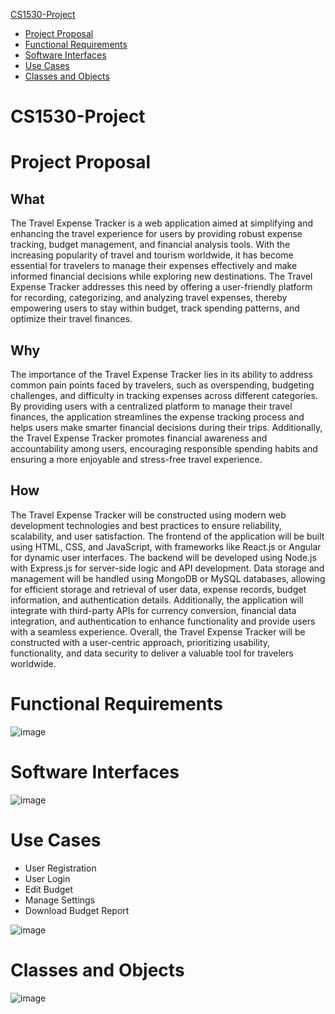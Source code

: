 [CS1530-Project](#cs1530-project)
  * [Project Proposal](#project-proposal)
  * [Functional Requirements](#functional-requirements)
  * [Software Interfaces](#software-interfaces)
  * [Use Cases](#use-cases)
  * [Classes and Objects](#classes-and-objects)

# CS1530-Project

# Project Proposal
## What
The Travel Expense Tracker is a web application aimed at simplifying and enhancing the travel experience for users by providing robust expense tracking, budget management, and financial analysis tools. With the increasing popularity of travel and tourism worldwide, it has become essential for travelers to manage their expenses effectively and make informed financial decisions while exploring new destinations. The Travel Expense Tracker addresses this need by offering a user-friendly platform for recording, categorizing, and analyzing travel expenses, thereby empowering users to stay within budget, track spending patterns, and optimize their travel finances.<br>
## Why
The importance of the Travel Expense Tracker lies in its ability to address common pain points faced by travelers, such as overspending, budgeting challenges, and difficulty in tracking expenses across different categories. By providing users with a centralized platform to manage their travel finances, the application streamlines the expense tracking process and helps users make smarter financial decisions during their trips. Additionally, the Travel Expense Tracker promotes financial awareness and accountability among users, encouraging responsible spending habits and ensuring a more enjoyable and stress-free travel experience.<br>
## How
The Travel Expense Tracker will be constructed using modern web development technologies and best practices to ensure reliability, scalability, and user satisfaction. The frontend of the application will be built using HTML, CSS, and JavaScript, with frameworks like React.js or Angular for dynamic user interfaces. The backend will be developed using Node.js with Express.js for server-side logic and API development. Data storage and management will be handled using MongoDB or MySQL databases, allowing for efficient storage and retrieval of user data, expense records, budget information, and authentication details. Additionally, the application will integrate with third-party APIs for currency conversion, financial data integration, and authentication to enhance functionality and provide users with a seamless experience. Overall, the Travel Expense Tracker will be constructed with a user-centric approach, prioritizing usability, functionality, and data security to deliver a valuable tool for travelers worldwide.<br>

# Functional Requirements
![image](https://github.com/Scrum-Team-Six/CS1530-Project/assets/91558299/960c5cf3-17d2-43a6-a7a8-fd664d5bc274)

# Software Interfaces
![image](https://github.com/Scrum-Team-Six/CS1530-Project/assets/91558299/43998fc3-7583-4239-9448-bc487c63edff) <br>

# Use Cases
- User Registration <br>
- User Login <br>
- Edit Budget <br>
- Manage Settings <br>
- Download Budget Report <br>

![image](https://github.com/Scrum-Team-Six/CS1530-Project/assets/91558299/e3c6c62d-4985-44b9-be02-6270820c62e6)

# Classes and Objects
![image](https://github.com/Scrum-Team-Six/CS1530-Project/assets/91558299/830a751e-1cd3-488e-9160-69f7a6b9a3aa)


